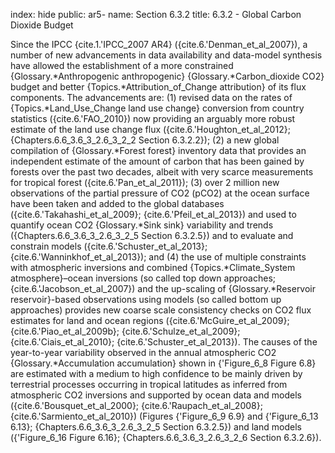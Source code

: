 index: hide
public: ar5-
name: Section 6.3.2
title: 6.3.2 - Global Carbon Dioxide Budget

Since the IPCC {cite.1.'IPCC_2007 AR4} ({cite.6.'Denman_et_al_2007}), a number of new advancements in data availability and data-model synthesis have allowed the establishment of a more constrained {Glossary.*Anthropogenic anthropogenic} {Glossary.*Carbon_dioxide CO2} budget and better {Topics.*Attribution_of_Change attribution} of its flux components. The advancements are: (1) revised data on the rates of {Topics.*Land_Use_Change land use change} conversion from country statistics ({cite.6.'FAO_2010}) now providing an arguably more robust estimate of the land use change flux ({cite.6.'Houghton_et_al_2012}; {Chapters.6.6_3.6_3_2.6_3_2_2 Section 6.3.2.2}); (2) a new global compilation of {Glossary.*Forest forest} inventory data that provides an independent estimate of the amount of carbon that has been gained by forests over the past two decades, albeit with very scarce measurements for tropical forest ({cite.6.'Pan_et_al_2011}); (3) over 2 million new observations of the partial pressure of CO2 (pCO2) at the ocean surface have been taken and added to the global databases ({cite.6.'Takahashi_et_al_2009}; {cite.6.'Pfeil_et_al_2013}) and used to quantify ocean CO2 {Glossary.*Sink sink} variability and trends ({Chapters.6.6_3.6_3_2.6_3_2_5 Section 6.3.2.5}) and to evaluate and constrain models ({cite.6.'Schuster_et_al_2013}; {cite.6.'Wanninkhof_et_al_2013}); and (4) the use of multiple constraints with atmospheric inversions and combined {Topics.*Climate_System atmosphere}–ocean inversions (so called top down approaches; {cite.6.'Jacobson_et_al_2007}) and the up-scaling of {Glossary.*Reservoir reservoir}-based observations using models (so called bottom up approaches) provides new coarse scale consistency checks on CO2 flux estimates for land and ocean regions ({cite.6.'McGuire_et_al_2009}; {cite.6.'Piao_et_al_2009b}; {cite.6.'Schulze_et_al_2009}; {cite.6.'Ciais_et_al_2010}; {cite.6.'Schuster_et_al_2013}). The causes of the year-to-year variability observed in the annual atmospheric CO2 {Glossary.*Accumulation accumulation} shown in {'Figure_6_8 Figure 6.8} are estimated with a medium to high confidence to be mainly driven by terrestrial processes occurring in tropical latitudes as inferred from atmospheric CO2 inversions and supported by ocean data and models ({cite.6.'Bousquet_et_al_2000}; {cite.6.'Raupach_et_al_2008}; {cite.6.'Sarmiento_et_al_2010}) (Figures {'Figure_6_9 6.9} and {'Figure_6_13 6.13}; {Chapters.6.6_3.6_3_2.6_3_2_5 Section 6.3.2.5}) and land models ({'Figure_6_16 Figure 6.16}; {Chapters.6.6_3.6_3_2.6_3_2_6 Section 6.3.2.6}).

